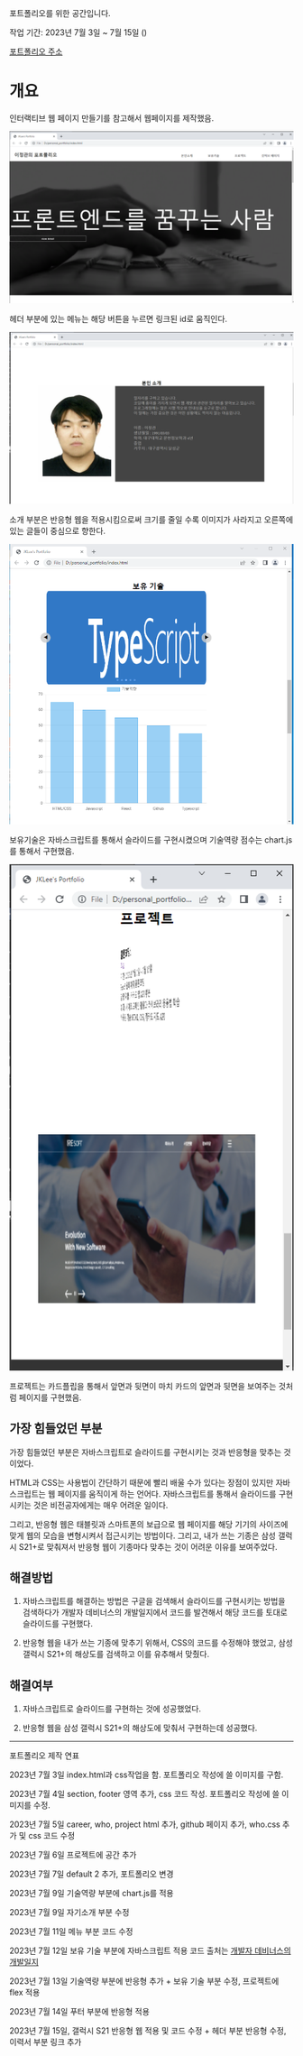 포트폴리오를 위한 공간입니다.

작업 기간: 2023년 7월 3일 ~ 7월 15일 ()

[포트폴리오 주소](https://zakumann.github.io/personal_portfolio/)

# 개요

인터랙티브 웹 페이지 만들기를 참고해서 웹페이지를 제작했음.

![헤더부분](./img/Responsive_-1.png)

헤더 부분에 있는 메뉴는 해당 버튼을 누르면 링크된 id로 움직인다.

![소개부분](./img/Responsive_0.png)

소개 부분은 반응형 웹을 적용시킴으로써 크기를 줄일 수록 이미지가 사라지고 오른쪽에 있는 글들이 중심으로 향한다.

![보유기술](./img/Responsive_1.png)

보유기술은 자바스크립트를 통해서 슬라이드를 구현시켰으며 기술역량 점수는 chart.js를 통해서 구현했음.

![프로젝트](./img/Responsive_2.png)

프로젝트는 카드플립을 통해서 앞면과 뒷면이 마치 카드의 앞면과 뒷면을 보여주는 것처럼 페이지를 구현했음.

## 가장 힘들었던 부분

가장 힘들었던 부분은 자바스크립트로 슬라이드를 구현시키는 것과 반응형을 맞추는 것이었다.

HTML과 CSS는 사용법이 간단하기 때문에 빨리 배울 수가 있다는 장점이 있지만 자바스크립트는 웹 페이지를 움직이게 하는 언어다. 자바스크립트를 통해서 슬라이드를 구현시키는 것은 비전공자에게는 매우 어려운 일이다.

그리고, 반응형 웹은 태블릿과 스마트폰의 보급으로 웹 페이지를 해당 기기의 사이즈에 맞게 웹의 모습을 변형시켜서 접근시키는 방법이다. 그리고, 내가 쓰는 기종은 삼성 갤럭시 S21+로 맞춰져서 반응형 웹이 기종마다 맞추는 것이 어려운 이유를 보여주었다.

## 해결방법
1. 자바스크립트를 해결하는 방법은 구글을 검색해서 슬라이드를 구현시키는 방법을 검색하다가 개발자 데비너스의 개발일지에서 코드를 발견해서 해당 코드를 토대로 슬라이드를 구현했다.

2. 반응형 웹을 내가 쓰는 기종에 맞추기 위해서, CSS의 코드를 수정해야 했었고, 삼성 갤럭시 S21+의 해상도를 검색하고 이를 유추해서 맞췄다.

## 해결여부
1. 자바스크립트로 슬라이드를 구현하는 것에 성공했었다.

2. 반응형 웹을 삼성 갤럭시 S21+의 해상도에 맞춰서 구현하는데 성공했다.












-----------------------------
포트폴리오 제작 연표

2023년 7월 3일
index.html과 css작업을 함. 포트폴리오 작성에 쓸 이미지를 구함.

2023년 7월 4일
section, footer 영역 추가, css 코드 작성. 포트폴리오 작성에 쓸 이미지를 수정.

2023년 7월 5일
career, who, project html 추가, github 페이지 추가, who.css 추가 및 css 코드 수정

2023년 7월 6일
프로젝트에 공간 추가

2023년 7월 7일
default 2 추가, 포트폴리오 변경

2023년 7월 9일
기술역량 부분에 chart.js를 적용

2023년 7월 9일
자기소개 부분 수정

2023년 7월 11일 메뉴 부분 코드 수정

2023년 7월 12일 보유 기술 부분에 자바스크립트 적용
코드 출처는 [개발자 데비너스의 개발일지](https://devinus.tistory.com/48)

2023년 7월 13일 기술역량 부분에 반응형 추가 + 보유 기술 부분 수정, 프로젝트에 flex 적용

2023년 7월 14일 푸터 부분에 반응형 적용

2023년 7월 15일, 갤럭시 S21 반응형 웹 적용 및 코드 수정 + 헤더 부분 반응형 수정, 이력서 부분 링크 추가
